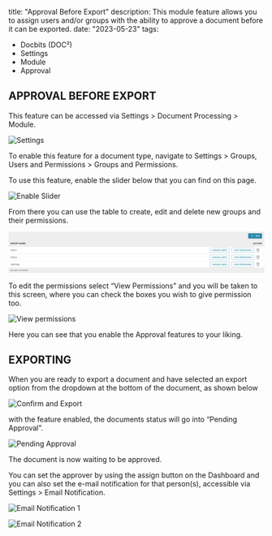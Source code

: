 title: "Approval Before Export"
description: This module feature allows you to assign users and/or groups with the ability to approve a document before it can be exported.
date: "2023-05-23"
tags:
  - Docbits (DOC²)
  - Settings
  - Module
  - Approval

  ## APPROVAL BEFORE EXPORT

  This feature can be accessed via Settings > Document Processing > Module.

![Settings](/_images/docbits/Settings/Module/Approval/Image_1.png)

To enable this feature for a document type, navigate to Settings > Groups, Users and Permissions > Groups and Permissions. 

To use this feature, enable the slider below that you can find on this page.

![Enable Slider](/_images/docbits/Settings/Module/Approval/Image_2.png)

From there you can use the table to create, edit and delete new groups and their permissions.

![Greate Groups and Permissions](docs/en/_images/docbits/Settings/Module/Approval/Image_3.png)

To edit the permissions select “View Permissions” and you will be taken to this screen, where you can check the boxes you wish to give permission too.

![View permissions](/_images/docbits/Settings/Module/Approval/Image_4.png)

Here you can see that you enable the Approval features to your liking.

## EXPORTING

When you are ready to export a document and have selected an export option from the dropdown at the bottom of the document, as shown below

![Confirm and Export](/_images/docbits/Settings/Module/Approval/Image_5.png)

with the feature enabled, the documents status will go into “Pending Approval”.

![Pending Approval](/_images/docbits/Settings/Module/Approval/Image_6.png)

The document is now waiting to be approved.

You can set the approver by using the assign button on the Dashboard and you can also set the e-mail notification for that person(s), accessible via Settings > Email Notification.

![Email Notification 1](/_images/docbits/Settings/Module/Approval/Image_7.png)

![Email Notification 2](/_images/docbits/Settings/Module/Approval/Image_8.png)
